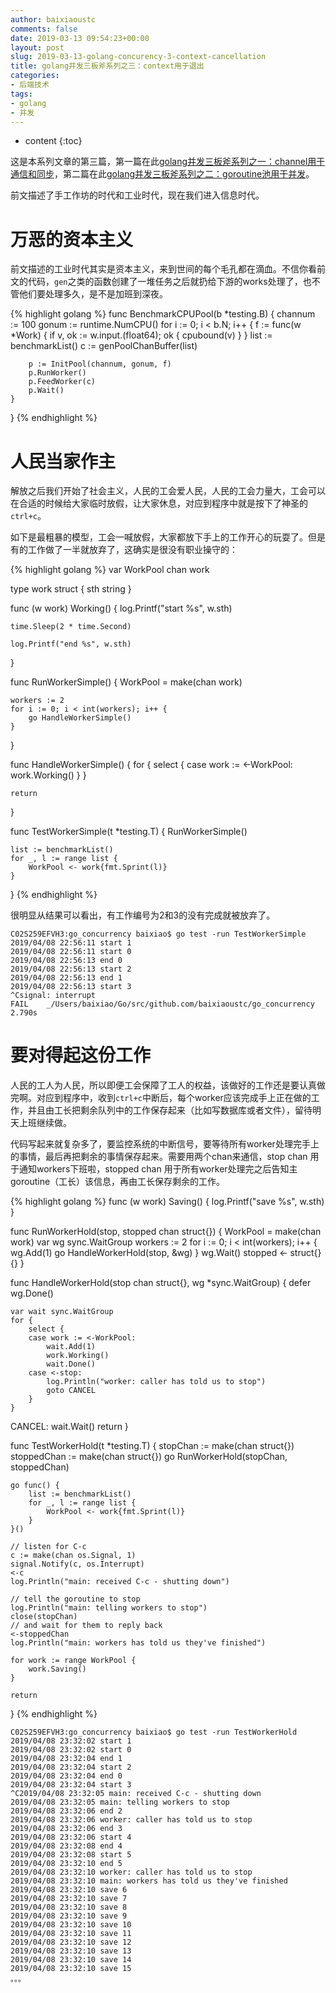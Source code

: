 ```yaml
---
author: baixiaoustc
comments: false
date: 2019-03-13 09:54:23+00:00
layout: post
slug: 2019-03-13-golang-concurency-3-context-cancellation
title: golang并发三板斧系列之三：context用于退出
categories:
- 后端技术
tags:
- golang 
- 并发
---
```


* content 
{:toc}

这是本系列文章的第三篇，第一篇在此[golang并发三板斧系列之一：channel用于通信和同步](http://baixiaoustc.com/2019/02/17/2019-02-17-golang-concurency-1-channel/)，第二篇在此[golang并发三板斧系列之二：goroutine池用于并发](http://baixiaoustc.com/2019/02/20/2019-02-20-golang-concurency-2-goroutine-pool/)。

前文描述了手工作坊的时代和工业时代，现在我们进入信息时代。

# 万恶的资本主义

前文描述的工业时代其实是资本主义，来到世间的每个毛孔都在滴血。不信你看前文的代码，`gen`之类的函数创建了一堆任务之后就扔给下游的works处理了，也不管他们要处理多久，是不是加班到深夜。

{% highlight golang %}
func BenchmarkCPUPool(b *testing.B) {
	channum := 100
	gonum := runtime.NumCPU()
	for i := 0; i < b.N; i++ {
		f := func(w *Work) {
			if v, ok := w.input.(float64); ok {
				cpubound(v)
			}
		}
		list := benchmarkList()
		c := genPoolChanBuffer(list)

		p := InitPool(channum, gonum, f)
		p.RunWorker()
		p.FeedWorker(c)
		p.Wait()
	}
}
{% endhighlight %}

# 人民当家作主

解放之后我们开始了社会主义，人民的工会爱人民，人民的工会力量大，工会可以在合适的时候给大家临时放假，让大家休息，对应到程序中就是按下了神圣的`ctrl+c`。

如下是最粗暴的模型，工会一喊放假，大家都放下手上的工作开心的玩耍了。但是有的工作做了一半就放弃了，这确实是很没有职业操守的：

{% highlight golang %}
var WorkPool chan work

type work struct {
	sth string
}

func (w work) Working() {
	log.Printf("start %s", w.sth)

	time.Sleep(2 * time.Second)

	log.Printf("end %s", w.sth)
}

func RunWorkerSimple() {
	WorkPool = make(chan work)

	workers := 2
	for i := 0; i < int(workers); i++ {
		go HandleWorkerSimple()
	}
}

func HandleWorkerSimple() {
	for {
		select {
		case work := <-WorkPool:
			work.Working()
		}
	}

	return
}

func TestWorkerSimple(t *testing.T) {
	RunWorkerSimple()

	list := benchmarkList()
	for _, l := range list {
		WorkPool <- work{fmt.Sprint(l)}
	}
}
{% endhighlight %}

很明显从结果可以看出，有工作编号为2和3的没有完成就被放弃了。

	C02S259EFVH3:go_concurrency baixiao$ go test -run TestWorkerSimple
	2019/04/08 22:56:11 start 1
	2019/04/08 22:56:11 start 0
	2019/04/08 22:56:13 end 0
	2019/04/08 22:56:13 start 2
	2019/04/08 22:56:13 end 1
	2019/04/08 22:56:13 start 3
	^Csignal: interrupt
	FAIL	_/Users/baixiao/Go/src/github.com/baixiaoustc/go_concurrency	2.790s
	
	
# 要对得起这份工作

人民的工人为人民，所以即便工会保障了工人的权益，该做好的工作还是要认真做完啊。对应到程序中，收到`ctrl+c`中断后，每个worker应该完成手上正在做的工作，并且由工长把剩余队列中的工作保存起来（比如写数据库或者文件），留待明天上班继续做。

代码写起来就复杂多了，要监控系统的中断信号，要等待所有worker处理完手上的事情，最后再把剩余的事情保存起来。需要用两个chan来通信，stop chan 用于通知workers下班啦，stopped chan 用于所有worker处理完之后告知主goroutine（工长）该信息，再由工长保存剩余的工作。

{% highlight golang %}
func (w work) Saving() {
	log.Printf("save %s", w.sth)
}

func RunWorkerHold(stop, stopped chan struct{}) {
	WorkPool = make(chan work)
	var wg sync.WaitGroup
	workers := 2
	for i := 0; i < int(workers); i++ {
		wg.Add(1)
		go HandleWorkerHold(stop, &wg)
	}
	wg.Wait()
	stopped <- struct{}{}
}

func HandleWorkerHold(stop chan struct{}, wg *sync.WaitGroup) {
	defer wg.Done()

	var wait sync.WaitGroup
	for {
		select {
		case work := <-WorkPool:
			wait.Add(1)
			work.Working()
			wait.Done()
		case <-stop:
			log.Println("worker: caller has told us to stop")
			goto CANCEL
		}
	}

CANCEL:
	wait.Wait()
	return
}

func TestWorkerHold(t *testing.T) {
	stopChan := make(chan struct{})
	stoppedChan := make(chan struct{})
	go RunWorkerHold(stopChan, stoppedChan)

	go func() {
		list := benchmarkList()
		for _, l := range list {
			WorkPool <- work{fmt.Sprint(l)}
		}
	}()

	// listen for C-c
	c := make(chan os.Signal, 1)
	signal.Notify(c, os.Interrupt)
	<-c
	log.Println("main: received C-c - shutting down")

	// tell the goroutine to stop
	log.Println("main: telling workers to stop")
	close(stopChan)
	// and wait for them to reply back
	<-stoppedChan
	log.Println("main: workers has told us they've finished")

	for work := range WorkPool {
		work.Saving()
	}

	return
}
{% endhighlight %}

	C02S259EFVH3:go_concurrency baixiao$ go test -run TestWorkerHold
	2019/04/08 23:32:02 start 1
	2019/04/08 23:32:02 start 0
	2019/04/08 23:32:04 end 1
	2019/04/08 23:32:04 start 2
	2019/04/08 23:32:04 end 0
	2019/04/08 23:32:04 start 3
	^C2019/04/08 23:32:05 main: received C-c - shutting down
	2019/04/08 23:32:05 main: telling workers to stop
	2019/04/08 23:32:06 end 2
	2019/04/08 23:32:06 worker: caller has told us to stop
	2019/04/08 23:32:06 end 3
	2019/04/08 23:32:06 start 4
	2019/04/08 23:32:08 end 4
	2019/04/08 23:32:08 start 5
	2019/04/08 23:32:10 end 5
	2019/04/08 23:32:10 worker: caller has told us to stop
	2019/04/08 23:32:10 main: workers has told us they've finished
	2019/04/08 23:32:10 save 6
	2019/04/08 23:32:10 save 7
	2019/04/08 23:32:10 save 8
	2019/04/08 23:32:10 save 9
	2019/04/08 23:32:10 save 10
	2019/04/08 23:32:10 save 11
	2019/04/08 23:32:10 save 12
	2019/04/08 23:32:10 save 13
	2019/04/08 23:32:10 save 14
	2019/04/08 23:32:10 save 15
	。。。